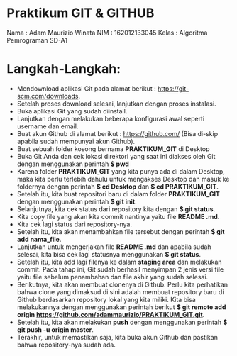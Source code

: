 
# Praktikum GIT & GITHUB

Nama    : Adam Maurizio Winata
NIM     : 162012133045
Kelas   : Algoritma Pemrograman SD-A1

# Langkah-Langkah:
- Mendownload aplikasi Git pada alamat berikut : <https://git-scm.com/downloads>.
- Setelah proses download selesai, lanjutkan dengan proses instalasi.
- Buka aplikasi Git yang sudah diinstall.
- Lanjutkan dengan melakukan beberapa konfigurasi awal seperti username dan email.
- Buat akun Github di alamat berikut : <https://github.com/> (Bisa di-skip apabila sudah mempunyai akun Github).
- Buat sebuah folder kosong bernama **PRAKTIKUM_GIT** di Desktop
- Buka Git Anda dan cek lokasi direktori yang saat ini diakses oleh Git dengan menggunakan perintah **$ pwd**
- Karena folder **PRAKTIKUM_GIT** yang kita punya ada di dalam Desktop, maka kita perlu terlebih dahulu untuk mengakses Desktop dan masuk ke foldernya dengan perintah **$ cd Desktop** dan **$ cd PRAKTIKUM_GIT**.
- Setelah itu, kita buat repositori baru di dalam folder **PRAKTIKUM_GIT** dengan menggunakan perintah **$ git init**.
- Selanjutnya, kita cek status dari repository kita dengan **$ git status**.
- Kita copy file yang akan kita commit nantinya yaitu file **README .md**.
- Kita cek lagi status dari repository-nya.
- Setelah itu, kita akan menambahkan file tersebut dengan perintah **$ git add nama_file**.
- Lanjutkan untuk mengerjakan file **README .md** dan apabila sudah selesai, kita bisa cek lagi statusnya menggunakan **$ git status**.
- Setelah itu, kita add lagi filenya ke dalam **staging area** dan melakukan commit. Pada tahap ini, Git sudah berhasil menyimpan 2 jenis versi file yaitu file sebelum penambahan dan file akhir yang sudah selesai.
- Berikutnya, kita akan membuat clonenya di Github. Perlu kita perhatikan bahwa clone yang dimaksud di sini adalah membuat repository baru di Github berdasarkan repository lokal yang kita miliki. Kita bisa melakukannya dengan menggunakan perintah berikut **$ git remote add origin https://github.com/adammaurizio/PRAKTIKUM_GIT.git**.
- Setelah itu, kita akan melakukan **push** dengan menggunakan perintah **$ git push -u origin master**.
- Terakhir, untuk memastikan saja, kita buka akun Github dan pastikan bahwa repository-nya sudah ada.